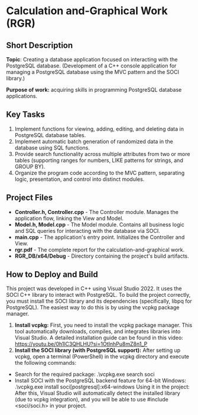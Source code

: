 # Calculation and-Graphical Work (RGR)

## Short Description
**Topic**: Creating a database application focused on interacting with the PostgreSQL database. (Development of a C++ console application for managing a PostgreSQL database using the MVC pattern and the SOCI library.)

**Purpose of work:** acquiring skills in programming PostgreSQL database applications.

## Key Tasks
  1. Implement functions for viewing, adding, editing, and deleting data in PostgreSQL database tables.
  2. Implement automatic batch generation of randomized data in the database using SQL functions.
  3. Provide search functionality across multiple attributes from two or more tables (supporting ranges for numbers, LIKE patterns for strings, and GROUP BY).
  4. Organize the program code according to the MVC pattern, separating logic, presentation, and control into distinct modules.

## Project Files
- **Controller.h, Controller.cpp** - The Controller module. Manages the application flow, linking the View and Model.
- **Model.h, Model.cpp** - The Model module. Contains all business logic and SQL queries for interacting with the database via SOCI.
- **main.cpp** - The application's entry point. Initializes the Controller and View.
- **rgr.pdf** - The complete report for the calculation-and-graphical work.
- **RGR_DB/x64/Debug** - Directory containing the project's build artifacts.

## How to Deploy and Build
This project was developed in C++ using Visual Studio 2022. It uses the SOCI C++ library to interact with PostgreSQL.
To build the project correctly, you must install the SOCI library and its dependencies (specifically, libpq for PostgreSQL). The easiest way to do this is by using the vcpkg package manager.

1. **Install vcpkg:** First, you need to install the vcpkg package manager. This tool automatically downloads, compiles, and integrates libraries into Visual Studio. A detailed installation guide can be found in this video: https://youtu.be/0h1lC3QHLHU?si=1OtInhPu8mZ8n1_P
2. **Install the SOCI library (with PostgreSQL support):** After setting up vcpkg, open a terminal (PowerShell) in the vcpkg directory and execute the following commands:
- Search for the required package:
  .\vcpkg.exe search soci
- Install SOCI with the PostgreSQL backend feature for 64-bit Windows:
  .\vcpkg.exe install soci[postgresql]:x64-windows
Using it in the project: After this, Visual Studio will automatically detect the installed library (due to vcpkg integration), and you will be able to use #include <soci/soci.h> in your project.
